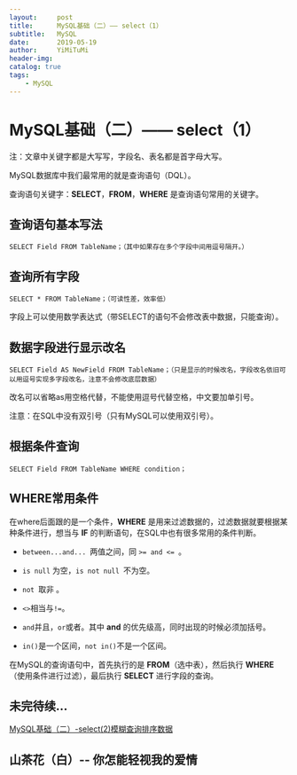 ```yaml
---
layout:     post
title:      MySQL基础（二）—— select（1）
subtitle:   MySQL
date:       2019-05-19
author:     YiMiTuMi
header-img: 
catalog: true
tags:
    - MySQL
---
```

# MySQL基础（二）—— select（1）

注：文章中关键字都是大写写，字段名、表名都是首字母大写。

MySQL数据库中我们最常用的就是查询语句（DQL）。

查询语句关键字：**SELECT**，**FROM**，**WHERE** 是查询语句常用的关键字。

## 查询语句基本写法


	SELECT Field FROM TableName；（其中如果存在多个字段中间用逗号隔开。）


## 查询所有字段


	SELECT * FROM TableName；（可读性差，效率低）

字段上可以使用数学表达式（带SELECT的语句不会修改表中数据，只能查询）。

## 数据字段进行显示改名


	SELECT Field AS NewField FROM TableName；（只是显示的时候改名，字段改名依旧可以用逗号实现多字段改名，注意不会修改底层数据）

改名可以省略as用空格代替，不能使用逗号代替空格，中文要加单引号。

注意：在SQL中没有双引号（只有MySQL可以使用双引号）。

##  根据条件查询

	SELECT Field FROM TableName WHERE condition；
	
## WHERE常用条件

在where后面跟的是一个条件，**WHERE** 是用来过滤数据的，过滤数据就要根据某种条件进行，想当与 **IF** 的判断语句，在SQL中也有很多常用的条件判断。


* `between...and... `两值之间，同 `>= and <= `。

* `is null` 为空，`is not null `不为空。

* `not `取非 。

* `<>`相当与`!=`。

* `and`并且，`or`或者。其中 **and** 的优先级高，同时出现的时候必须加括号。

* `in()`是一个区间，`not in()`不是一个区间。
 
在MySQL的查询语句中，首先执行的是 **FROM**（选中表），然后执行 **WHERE**（使用条件进行过滤），最后执行 **SELECT** 进行字段的查询。

## 未完待续...

[MySQL基础（二）-select(2)模糊查询排序数据](http://yimitumi.com/2019/05/21/MySQL基础-二-select-2-模糊查询排序数据/)

##  山茶花（白）-- 你怎能轻视我的爱情


